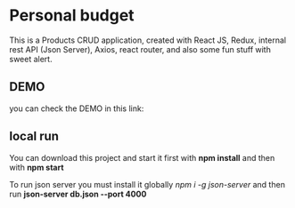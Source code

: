 # Personal budget

This is a Products CRUD application, created with  React JS, Redux, internal rest API (Json Server), Axios, react router, and also some fun stuff with sweet alert.

## DEMO

you can check the DEMO in this link: 



## local run

You can download this project and start it first with **npm install** and then with **npm start**

To run json server you must install it globally _npm i -g json-server_ and then run **json-server db.json --port 4000**